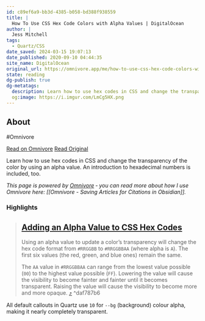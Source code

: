 ```yaml
---
id: c89ef6a9-bb3d-4385-b058-bd388f938559
title: |
  How To Use CSS Hex Code Colors with Alpha Values | DigitalOcean
author: |
  Jess Mitchell
tags:
  - Quartz/CSS
date_saved: 2024-03-15 19:07:13
date_published: 2020-09-10 04:44:35
site_name: DigitalOcean
original_url: https://omnivore.app/me/how-to-use-css-hex-code-colors-with-alpha-values-digital-ocean-18e40b39af0
state: reading
dg-publish: true
dg-metatags:
  description: Learn how to use hex codes in CSS and change the transparency of the color by using an alpha value. An introduction to hexadecimal numbers is included, too.
  og:image: https://i.imgur.com/LmCg5HX.png
---
```


## About

#Omnivore

[Read on Omnivore](https://omnivore.app/me/how-to-use-css-hex-code-colors-with-alpha-values-digital-ocean-18e40b39af0)
[Read Original](https://www.digitalocean.com/community/tutorials/css-hex-code-colors-alpha-values)

Learn how to use hex codes in CSS and change the transparency of the color by using an alpha value. An introduction to hexadecimal numbers is included, too.

_This page is powered by [Omnivore](https://omnivore.app) ‐ you can read more about how I use Omnivore here: [[Omnivore - Saving Articles for Citations in Obsidian]]._

### Highlights

> ## [Adding an Alpha Value to CSS Hex Codes](#adding-an-alpha-value-to-css-hex-codes)
> 
> Using an alpha value to update a color’s transparency will change the hex code format from `#RRGGBB` to `#RRGGBBAA` (where alpha is `A`). The first six values (the red, green, and blue ones) remain the same.
> 
> The `AA` value in `#RRGGBBAA` can range from the lowest value possible (`00`) to the highest value possible (`FF`). Lowering the value will cause the visibility to become fainter and fainter until it becomes transparent. Raising the value will cause the visibility to become more and more opaque. [⤴️](https://omnivore.app/me/how-to-use-css-hex-code-colors-with-alpha-values-digital-ocean-18e40b39af0#daf787b6-942a-46e2-b076-eae9758a7a30)  ^daf787b6

All default callouts in Quartz use `10` for `--bg` (background) colour alpha, making it nearly completely transparent.

